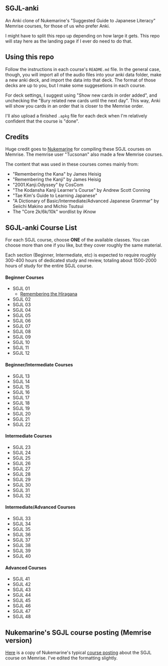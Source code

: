 ## SGJL-anki

An Anki clone of Nukemarine's "Suggested Guide to Japanese Literacy" Memrise courses, for those of us who prefer Anki.

I might have to split this repo up depending on how large it gets. This repo will stay here as the landing page if I ever do need to do that.


## Using this repo

Follow the instructions in each course's `README.md` file. In the general case, though, you will import all of the audio files into your anki data folder, make a new anki deck, and import the data into that deck. The format of those decks are up to you, but I make some suggesetions in each course.

For deck settings, I suggest using "Show new cards in order added", and unchecking the "Bury related new cards until the next day". This way, Anki will show you cards in an order that is closer to the Memrise order.

I'll also upload a finished `.apkg` file for each deck when I'm relatively confident that the course is "done".


## Credits

Huge credit goes to [Nukemarine](https://www.reddit.com/user/nukemarine) for compiling these SGJL courses on Memrise. The memrise user "Tucsonan" also made a few Memrise courses.

The content that was used in these courses comes mainly from:

 - "Remembering the Kana" by James Heisig
 - "Remembering the Kanji" by James Heisig
 - "2001.Kanji.Odyssey" by CosCom
 - "The Kodansha Kanji Learner's Course" by Andrew Scott Conning
 - "Tae Kim's Guide to Learning Japanese"
 - "A Dictionary of Basic/Intermediate/Advanced Japanese Grammar" by Seiichi Makino and Michio Tsutsui
 - The "Core 2k/6k/10k" wordlist by iKnow

## SGJL-anki Course List

For each SGJL course, choose **ONE** of the available classes. You can choose more than one if you like, but they cover roughly the same material.

Each section (Beginner, Intermediate, etc) is expected to require roughly 300-400 hours of dedicated study and review, totaling about 1500-2000 hours of study for the entire SGJL course.

#### Beginner Courses

 - SGJL 01
    - [Remembering the Hiragana](https://github.com/ozys/SGJL-anki/tree/master/courses/SGJL%2001%20-%20Remembering%20the%20Hiragana)
 - SGJL 02
 - SGJL 03
 - SGJL 04
 - SGJL 05
 - SGJL 06
 - SGJL 07
 - SGJL 08
 - SGJL 09
 - SGJL 10
 - SGJL 11
 - SGJL 12

#### Beginner/Intermediate Courses

 - SGJL 13
 - SGJL 14
 - SGJL 15
 - SGJL 16
 - SGJL 17
 - SGJL 18
 - SGJL 19
 - SGJL 20
 - SGJL 21
 - SGJL 22

#### Intermediate Courses

 - SGJL 23
 - SGJL 24
 - SGJL 25
 - SGJL 26
 - SGJL 27
 - SGJL 28
 - SGJL 29
 - SGJL 30
 - SGJL 31
 - SGJL 32

#### Intermediate/Advanced Courses

 - SGJL 33
 - SGJL 34
 - SGJL 35
 - SGJL 36
 - SGJL 37
 - SGJL 38
 - SGJL 39
 - SGJL 40

#### Advanced Courses

 - SGJL 41
 - SGJL 42
 - SGJL 43
 - SGJL 44
 - SGJL 45
 - SGJL 46
 - SGJL 47
 - SGJL 48




## Nukemarine's SGJL course posting (Memrise version)

[Here](./nukemarine-course-posting.md) is a copy of Nukemarine's typical [course posting](https://community.memrise.com/t/course-forum-suggested-guide-for-japanese-literacy-sgjl-course-series/1100) about the SGJL course on Memrise. I've edited the formatting slightly.
